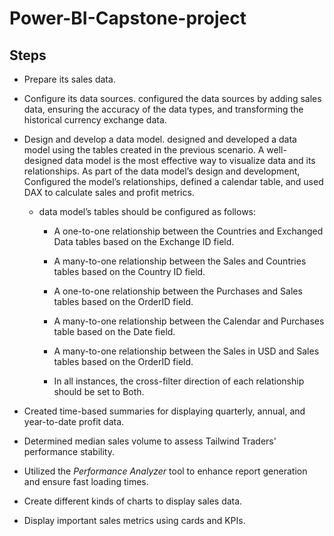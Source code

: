 # Power-BI-Capstone-project
## Steps
* Prepare its sales data.

* Configure its data sources.
  configured the data sources by adding sales data, ensuring the accuracy of the data types, and transforming the historical currency exchange data. 

* Design and develop a data model.
  designed and developed a data model using the tables created in the previous scenario. A well-designed data model is the most effective way to visualize data and its relationships.
  As part of the data model’s design and development, Configured the model’s relationships, defined a calendar table, and used DAX to calculate sales and profit metrics.
  - data model’s tables should be configured as follows:

    - A one-to-one relationship between the Countries and Exchanged Data tables based on the Exchange ID field.

    - A many-to-one relationship between the Sales and Countries tables based on the Country ID field.

    - A one-to-one relationship between the Purchases and Sales tables based on the OrderID field.

    - A many-to-one relationship between the Calendar and Purchases table based on the Date field.

    - A many-to-one relationship between the Sales in USD and Sales tables based on the OrderID field.

    - In all instances, the cross-filter direction of each relationship should be set to Both.
* Created time-based summaries for displaying quarterly, annual, and year-to-date profit data.

* Determined median sales volume to assess Tailwind Traders' performance stability.

* Utilized the *Performance Analyzer* tool to enhance report generation and ensure fast loading times.
* Create different kinds of charts to display sales data.

* Display important sales metrics using cards and KPIs.

